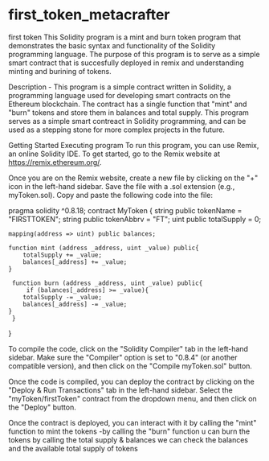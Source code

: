 # first_token_metacrafter
 first token
This Solidity program is a mint and burn token program that demonstrates the basic syntax and functionality of the Solidity programming language. The purpose of this program is to serve as a simple smart contract that is succesfully deployed in remix and understanding minting and burining of tokens.

Description -
This program is a simple contract written in Solidity, a programming language used for developing smart contracts on the Ethereum blockchain. The contract has a single function that "mint" and "burn" tokens and store them in balances and total supply. This program serves as a simple smart contreact in Solidity programming, and can be used as a stepping stone for more complex projects in the future.

Getting Started
Executing program
To run this program, you can use Remix, an online Solidity IDE. To get started, go to the Remix website at https://remix.ethereum.org/.

Once you are on the Remix website, create a new file by clicking on the "+" icon in the left-hand sidebar. Save the file with a .sol extension (e.g., myToken.sol). Copy and paste the following code into the file:

pragma solidity ^0.8.18;
contract MyToken {
    string public tokenName = "FIRSTTOKEN";
    string public tokenAbbrv = "FT";
    uint public totalSupply = 0;

    mapping(address => uint) public balances;

    function mint (address _address, uint _value) public{
        totalSupply += _value;
        balances[_address] += _value;
    }
    
     function burn (address _address, uint _value) public{
         if (balances[_address] >= _value){
        totalSupply -= _value;
        balances[_address] -= _value;
    }
     }
}


To compile the code, click on the "Solidity Compiler" tab in the left-hand sidebar. Make sure the "Compiler" option is set to "0.8.4" (or another compatible version), and then click on the "Compile myToken.sol" button.

Once the code is compiled, you can deploy the contract by clicking on the "Deploy & Run Transactions" tab in the left-hand sidebar. Select the "myToken/firstToken" contract from the dropdown menu, and then click on the "Deploy" button.

Once the contract is deployed, you can interact with it by calling the "mint" function to mint the tokens
-by calling the "burn" function u can burn the tokens
by calling the total supply & balances we can check the balances and the available total supply of tokens 
